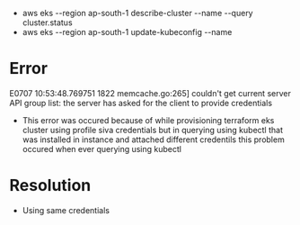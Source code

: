 - aws eks --region ap-south-1 describe-cluster --name <cluster-name> --query cluster.status
- aws eks --region ap-south-1 update-kubeconfig --name <cluster-name>

# Error
E0707 10:53:48.769751    1822 memcache.go:265] couldn't get current server API group list: the server has asked for the client to provide credentials

- This error was occured because of while provisioning terraform eks cluster using profile siva credentials but in querying using 
  kubectl that was installed in instance and attached different credentils this problem occured when ever querying using kubectl

# Resolution 
- Using same credentials